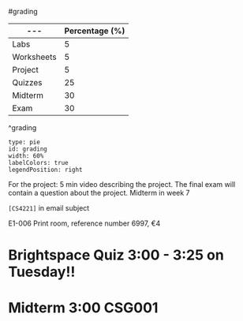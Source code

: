 #grading 

| ---        | Percentage (%) |
| ---------- | -------------- |
| Labs       | 5              |
| Worksheets | 5              |
| Project    | 5              |
| Quizzes    | 25             |
| Midterm    | 30             |
| Exam       | 30             |
^grading

```chart
type: pie
id: grading
width: 60%
labelColors: true
legendPosition: right
```

For the project: 5 min video describing the project.
The final exam will contain a question about the project.
Midterm in week 7

`[CS4221]` in email subject

E1-006 Print room, reference number 6997, €4

# Brightspace Quiz 3:00 - 3:25 on Tuesday!!
# Midterm 3:00 CSG001
